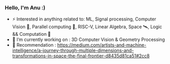 ### Hello, I'm Anu :)

- ⚡ Interested in anything related to: ML, Signal processing, Computer Vision 🥽, Parallel computing 🧵, RISC-V, Linear Algebra, Space 🛰, Logic && Computation 🧮
- 🌱 I’m currently working on : 3D Computer Vision & Geometry Processing
- 📃 Recommendation : https://medium.com/artists-and-machine-intelligence/a-journey-through-multiple-dimensions-and-transformations-in-space-the-final-frontier-d8435d81ca51#2cc8
